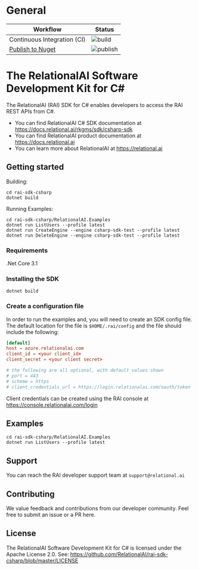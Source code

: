 # General

| Workflow | Status |
| --------------------------- | ---------------------------------------------------------------------- |
| Continuous Integration (CI) | ![build](https://github.com/RelationalAI/rai-sdk-csharp/actions/workflows/dotnet-build.yaml/badge.svg) |
| [Publish to Nuget](https://www.nuget.org/packages/RAI) | ![publish](https://github.com/RelationalAI/rai-sdk-csharp/actions/workflows/nuget-pack.yaml/badge.svg) |

# The RelationalAI Software Development Kit for C#

The RelationalAI (RAI) SDK for C# enables developers to access the RAI
REST APIs from C#.

* You can find RelationalAI C# SDK documentation at <https://docs.relational.ai/rkgms/sdk/csharp-sdk>
* You can find RelationalAI product documentation at <https://docs.relational.ai>
* You can learn more about RelationalAI at <https://relational.ai>

## Getting started
Building:
```shell
cd rai-sdk-csharp
dotnet build
```

Running Examples:
```shell
cd rai-sdk-csharp/RelationalAI.Examples
dotnet run ListUsers --profile latest
dotnet run CreateEngine --engine csharp-sdk-test --profile latest
dotnet run DeleteEngine --engine csharp-sdk-test --profile latest
```

### Requirements

.Net Core 3.1

### Installing the SDK

```shell
dotnet build
```

### Create a configuration file

In order to run the examples and, you will need to create an SDK config file.
The default location for the file is `$HOME/.rai/config` and the file should
include the following:

```conf
[default]
host = azure.relationalai.com
client_id = <your client_id>
client_secret = <your client secret>

# the following are all optional, with default values shown
# port = 443
# scheme = https
# client_credentials_url = https://login.relationalai.com/oauth/token
```

Client credentials can be created using the RAI console at https://console.relationalai.com/login

## Examples

```shell
cd rai-sdk-csharp/RelationalAI.Examples
dotnet run ListUsers --profile latest
```

## Support

You can reach the RAI developer support team at `support@relational.ai`

## Contributing

We value feedback and contributions from our developer community. Feel free
to submit an issue or a PR here.

## License

The RelationalAI Software Development Kit for C# is licensed under the
Apache License 2.0. See:
https://github.com/RelationalAI/rai-sdk-csharp/blob/master/LICENSE
